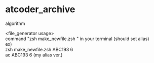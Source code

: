 # atcoder_archive
algorithm  

<file_generator usage>  
command "zsh make_newfile.zsh <dir-name> <number of files>" in your terminal (should set alias)  
ex)  
   zsh make_newfile.zsh ABC193 6  
   ac ABC193 6 (my alias ver.)  
